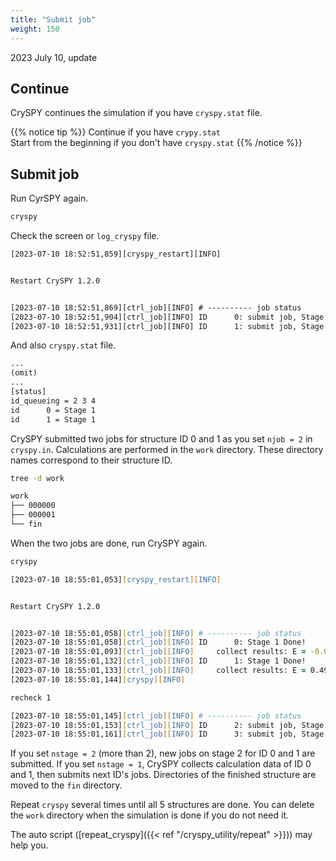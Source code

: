 ```yaml
---
title: "Submit job"
weight: 150
---
```


2023 July 10, update

## Continue

CrySPY continues the simulation if you have `cryspy.stat` file.

{{% notice tip %}}
Continue if you have `crypy.stat`  
Start from the beginning if you don't have `cryspy.stat`
{{% /notice %}}



## Submit job

Run CyrSPY again.

``` zsh
cryspy
```

Check the screen or `log_cryspy` file.


``` txt
[2023-07-10 18:52:51,859][cryspy_restart][INFO] 


Restart CrySPY 1.2.0


[2023-07-10 18:52:51,869][ctrl_job][INFO] # ---------- job status
[2023-07-10 18:52:51,904][ctrl_job][INFO] ID      0: submit job, Stage 1
[2023-07-10 18:52:51,931][ctrl_job][INFO] ID      1: submit job, Stage 1
```


And also `cryspy.stat` file.

``` txt
...
(omit)
...
[status]
id_queueing = 2 3 4
id      0 = Stage 1
id      1 = Stage 1
```
CrySPY submitted two jobs for structure ID 0 and 1 as you set `njob = 2` in `cryspy.in`.
Calculations are performed in the `work` directory.
These directory names correspond to their structure ID.

``` zsh
tree -d work
```
``` txt
work
├── 000000
├── 000001
└── fin
```


When the two jobs are done, run CrySPY again.

``` zsh
cryspy
```
``` zsh
[2023-07-10 18:55:01,053][cryspy_restart][INFO] 


Restart CrySPY 1.2.0


[2023-07-10 18:55:01,058][ctrl_job][INFO] # ---------- job status
[2023-07-10 18:55:01,058][ctrl_job][INFO] ID      0: Stage 1 Done!
[2023-07-10 18:55:01,093][ctrl_job][INFO]     collect results: E = -0.00696997755502915 eV/atom
[2023-07-10 18:55:01,132][ctrl_job][INFO] ID      1: Stage 1 Done!
[2023-07-10 18:55:01,133][ctrl_job][INFO]     collect results: E = 0.4934076667166454 eV/atom
[2023-07-10 18:55:01,144][cryspy][INFO] 

recheck 1

[2023-07-10 18:55:01,145][ctrl_job][INFO] # ---------- job status
[2023-07-10 18:55:01,153][ctrl_job][INFO] ID      2: submit job, Stage 1
[2023-07-10 18:55:01,161][ctrl_job][INFO] ID      3: submit job, Stage 1
```
If you set `nstage = 2` (more than 2), new jobs on stage 2 for ID 0 and 1 are submitted.
If you set `nstage = 1`, CrySPY collects calculation data of ID 0 and 1, then submits next ID's jobs.
Directories of the finished structure are moved to the `fin` directory.



Repeat `cryspy` several times until all 5 structures are done.
You can delete the `work` directory when the simulation is done if you do not need it.

The auto script ([repeat_cryspy]({{< ref "/cryspy_utility/repeat" >}})) may help you.